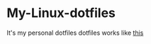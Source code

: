 # My-Linux-dotfiles
It's my personal dotfiles
dotfiles works like [this](https://blog.flowblok.id.au/2013-02/shell-startup-scripts.html)

